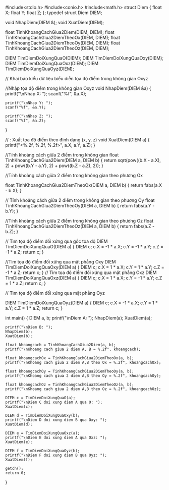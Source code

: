 #include<stdio.h>
#include<conio.h>
#include<math.h>
struct Diem
{
	float X;
	float Y;
	float Z;
};
typedef struct Diem DIEM;

void NhapDiem(DIEM &);
void XuatDiem(DIEM);

float TinhKhoangCachGiua2Diem(DIEM, DIEM);
float TinhKhoangCachGiua2DiemTheoOx(DIEM, DIEM);
float TinhKhoangCachGiua2DiemTheoOy(DIEM, DIEM);
float TinhKhoangCachGiua2DiemTheoOz(DIEM, DIEM);

DIEM TimDiemDoiXungQuaO(DIEM);
DIEM TimDiemDoiXungQuaOxy(DIEM);
DIEM TimDiemDoiXungQuaOxz(DIEM);
DIEM TimDiemDoiXungQuaOyz(DIEM);

// Khai báo kiểu dữ liệu biểu diễn tọa độ điểm trong không gian Oxyz

//Nhập tọa độ điểm trong không gian Oxyz
void NhapDiem(DIEM &a)
{
	printf("\nNhap X: ");
	scanf("%f", &a.X);

	printf("\nNhap Y: ");
	scanf("%f", &a.Y);

	printf("\nNhap Z: ");
	scanf("%f", &a.Z);
}

// : Xuất tọa độ điểm theo định dạng (x, y, z)
void XuatDiem(DIEM a)
{
	printf("<%.2f, %.2f, %.2f>", a.X, a.Y, a.Z);
}

//Tính khoảng cách giữa 2 điểm trong không gian
float TinhKhoangCachGiua2Diem(DIEM a, DIEM b)
{
	return sqrt(pow((b.X - a.X), 2) + pow((b.Y - a.Y), 2) + pow((b.Z - a.Z), 2));
}

//Tính khoảng cách giữa 2 điểm trong không gian theo phương Ox

float TinhKhoangCachGiua2DiemTheoOx(DIEM a, DIEM b)
{
	return fabs(a.X - b.X);
}

// Tính khoảng cách giữa 2 điểm trong không gian theo phương Oy
float TinhKhoangCachGiua2DiemTheoOy(DIEM a, DIEM b)
{
	return fabs(a.Y - b.Y);	
}

//Tính khoảng cách giữa 2 điểm trong không gian theo phương Oz
float TinhKhoangCachGiua2DiemTheoOz(DIEM a, DIEM b)
{
	return fabs(a.Z - b.Z);
}

// Tìm tọa độ điểm đối xứng qua gốc tọa độ
DIEM TimDiemDoiXungQuaO(DIEM a)
{
    DIEM c;
    c.X = -1 * a.X;
    c.Y = -1 * a.Y;
	c.Z = -1 * a.Z;
    return c;
}

//Tìm tọa độ điểm đối xứng qua mặt phẳng Oxy
DIEM TimDiemDoiXungQuaOxy(DIEM a)
{
	DIEM c;
    c.X = 1 * a.X;
    c.Y = 1 * a.Y;
	c.Z = -1 * a.Z;
    return c;
}
// Tìm tọa độ điểm đối xứng qua mặt phẳng Oxz
DIEM TimDiemDoiXungQuaOxz(DIEM a)
{
	DIEM c;
	c.X = 1 * a.X;
	c.Y = -1 * a.Y;
	c.Z = 1 * a.Z;
	return c;
}

// Tìm tọa độ điểm đối xứng qua mặt phẳng Oyz

DIEM TimDiemDoiXungQuaOyz(DIEM a)
{
	DIEM c;
	c.X = -1 * a.X;
	c.Y = 1 * a.Y;
	c.Z = 1 * a.Z;
	return c;
}

int main()
{
	DIEM a, b;
	printf("\nDiem A: ");
	NhapDiem(a);
	XuatDiem(a);

	printf("\nDiem B: ");
	NhapDiem(b);
	XuatDiem(b);

	float khoangcach = TinhKhoangCachGiua2Diem(a, b);
	printf("\nKhoang cach giua 2 diem A, B = %.2f", khoangcach);

	float khoangcachOx = TinhKhoangCachGiua2DiemTheoOx(a, b);
	printf("\nKhoang cach giua 2 diem A,B theo Ox = %.2f", khoangcachOx);

	float khoangcachOy = TinhKhoangCachGiua2DiemTheoOy(a, b);
	printf("\nKhoang cach giua 2 diem A,B theo Oy = %.2f", khoangcachOy);

	float khoangcachOz = TinhKhoangCachGiua2DiemTheoOz(a, b);
	printf("\nKhoang cach giua 2 diem A,B theo Oz = %.2f", khoangcachOz);

	DIEM c = TimDiemDoiXungQuaO(a);
	printf("\nDiem C doi xung diem A qua O: ");
	XuatDiem(c);

	DIEM d = TimDiemDoiXungQuaOxy(b);
	printf("\nDiem D doi xung diem B qua Oxy: ");
	XuatDiem(d);
	
	DIEM e = TimDiemDoiXungQuaOxz(a);
	printf("\nDiem E doi xung diem A qua Oxz: ");
	XuatDiem(e);

	DIEM f = TimDiemDoiXungQuaOyz(b);
	printf("\nDiem F doi xung diem B qua Oyz: ");
	XuatDiem(f);

	getch();
	return 0;
}
